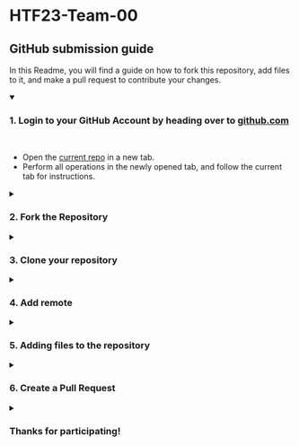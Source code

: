 # HTF23-Team-00

## GitHub submission guide

In this Readme, you will find a guide on how to fork this repository, add files to it, and make a pull request to contribute your changes.

<details open>
<summary><h3>1. Login to your GitHub Account by heading over to <a href="https://github.com">github.com</a></h3></summary>
<br>
<ul>
   <li>Open the <a href="https://github.com/cbitosc/HTF23-Team-00">current repo</a> in a new tab.</li>
   <li>Perform all operations in the newly opened tab, and follow the current tab for instructions.</li>
</ul>
</details>

<details>
<summary><h3>2. Fork the Repository</h3></summary>
<br>
<ul>
 <li>In the newly opened tab, on the top-right corner, click on <b>Fork</b></li>
 <img src="/images/fork.png">

 <li>Enter the <b>Repository Name</b> as <b>HTF23-Team-00 (your team number)</b>.</li>
 <li>Then click <b>Create Fork</b> leaving all other fields to their default value.</li>
 <img src="/images/create-fork.png">
 <li>After a few moments, you can view the repo.</li>
</ul>
</details>

<details>
<summary><h3>3. Clone your repository</h3></summary>
<br>
<ul>
 <li>Click on <b>Code</b> and from the dropdown menu copy your <b>web URL</b> in your forked repository. </li>
 <img src="/images/clone1.png">
 <li>Now open terminal on your local machine.</li>
 <li>Use the following command to clone your forked repository:</li>
<code> git clone https://github.com/your-username/HTF23-Team-00.git </code>
<hr>
 <img src="/images/clone2.png">

</ul>
</details>

<details>
   <summary><h3>4. Add remote</h3></summary>
   <ul>
   <li>Navigate to the repository directory:</li>
   <code> cd HTF23-Team-00 </code>
   <li>Add the remote named <b>"origin"</b>:</li>
   <code> git remote add origin https://github.com/your-username/HTF23-Team-00.git </code>
      <hr>
   <img src="/images/remote.png">
   </ul>
</details>

<details>
<summary><h3>5. Adding files to the repository</h3></summary>
<br/>
<ul>
 <li>While doing it for the first time, create a new branch for your changes.</li>
   <code> git checkout -b branch-name </code>
   <li>Add your files or make modifications to existing files.</li>
   <li>Stage your changes:</li>
   <code> git add . </code>
   <li>Commit your changes:</li>
   <code> git commit -m "Descriptive commit message" </code>
   <li>Push changes to your fork </li>
   <code> git push origin branch-name </code>
   <hr>
   
 <img src="/images/push.png">
</ul>
</details>

<details>
<summary><h3>6. Create a Pull Request</h3></summary>
   <br>
<ul>
 <li>Finally, click on the <b>Contribute</b> button and choose <b>Open Pull Request</b>.</li>
 <img src="/images/PR1.png">
 <li>Leaving all fields to their default values, click on <b>Create Pull Request</b>.</li>
 <img src="/images/PR2.png">
 <li>Wait for a few moments, then you are all done</li>
</ul>
</details>

<details>
<summary><h3>Thanks for participating!</h3></summary>
</details>
